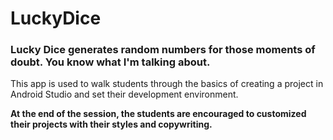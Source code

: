 # LuckyDice
### Lucky Dice generates random numbers for those moments of doubt. You know what I'm talking about.

This app is used to walk students through the basics of creating a project in Android Studio and set their development environment.

**At the end of the session, the students are encouraged to customized their projects with their styles and copywriting.**
